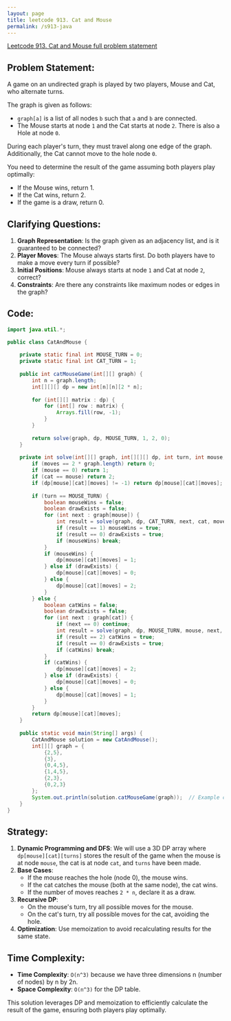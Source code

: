 ```yaml
---
layout: page
title: leetcode 913. Cat and Mouse
permalink: /s913-java
---
```

[Leetcode 913. Cat and Mouse full problem statement](https://algoadvance.github.io/algoadvance/l913)
## Problem Statement:
A game on an undirected graph is played by two players, Mouse and Cat, who alternate turns.

The graph is given as follows:
- `graph[a]` is a list of all nodes `b` such that `a` and `b` are connected.
- The Mouse starts at node `1` and the Cat starts at node `2`. There is also a Hole at node `0`.

During each player's turn, they must travel along one edge of the graph. Additionally, the Cat cannot move to the hole node `0`.

You need to determine the result of the game assuming both players play optimally:
- If the Mouse wins, return 1.
- If the Cat wins, return 2.
- If the game is a draw, return 0.

## Clarifying Questions:
1. **Graph Representation**: Is the graph given as an adjacency list, and is it guaranteed to be connected?
2. **Player Moves**: The Mouse always starts first. Do both players have to make a move every turn if possible?
3. **Initial Positions**: Mouse always starts at node `1` and Cat at node `2`, correct?
4. **Constraints**: Are there any constraints like maximum nodes or edges in the graph?

## Code:
```java
import java.util.*;

public class CatAndMouse {
    
    private static final int MOUSE_TURN = 0;
    private static final int CAT_TURN = 1;
    
    public int catMouseGame(int[][] graph) {
        int n = graph.length;
        int[][][] dp = new int[n][n][2 * n];
        
        for (int[][] matrix : dp) {
            for (int[] row : matrix) {
                Arrays.fill(row, -1);
            }
        }
        
        return solve(graph, dp, MOUSE_TURN, 1, 2, 0);
    }
    
    private int solve(int[][] graph, int[][][] dp, int turn, int mouse, int cat, int moves) {
        if (moves == 2 * graph.length) return 0;
        if (mouse == 0) return 1;
        if (cat == mouse) return 2;
        if (dp[mouse][cat][moves] != -1) return dp[mouse][cat][moves];
        
        if (turn == MOUSE_TURN) {
            boolean mouseWins = false;
            boolean drawExists = false;
            for (int next : graph[mouse]) {
                int result = solve(graph, dp, CAT_TURN, next, cat, moves + 1);
                if (result == 1) mouseWins = true;
                if (result == 0) drawExists = true;
                if (mouseWins) break;
            }
            if (mouseWins) {
                dp[mouse][cat][moves] = 1;
            } else if (drawExists) {
                dp[mouse][cat][moves] = 0;
            } else {
                dp[mouse][cat][moves] = 2;
            }
        } else {
            boolean catWins = false;
            boolean drawExists = false;
            for (int next : graph[cat]) {
                if (next == 0) continue;
                int result = solve(graph, dp, MOUSE_TURN, mouse, next, moves + 1);
                if (result == 2) catWins = true;
                if (result == 0) drawExists = true;
                if (catWins) break;
            }
            if (catWins) {
                dp[mouse][cat][moves] = 2;
            } else if (drawExists) {
                dp[mouse][cat][moves] = 0;
            } else {
                dp[mouse][cat][moves] = 1;
            }
        }
        return dp[mouse][cat][moves];
    }
    
    public static void main(String[] args) {
        CatAndMouse solution = new CatAndMouse();
        int[][] graph = {
            {2,5},
            {3},
            {0,4,5},
            {1,4,5},
            {2,3},
            {0,2,3}
        };
        System.out.println(solution.catMouseGame(graph));  // Example case
    }
}
```

## Strategy:
1. **Dynamic Programming and DFS**: We will use a 3D DP array where `dp[mouse][cat][turns]` stores the result of the game when the mouse is at node `mouse`, the cat is at node `cat`, and `turns` have been made.
2. **Base Cases**:
    - If the mouse reaches the hole (node 0), the mouse wins.
    - If the cat catches the mouse (both at the same node), the cat wins.
    - If the number of moves reaches `2 * n`, declare it as a draw.
3. **Recursive DP**:
    - On the mouse's turn, try all possible moves for the mouse.
    - On the cat's turn, try all possible moves for the cat, avoiding the hole.
4. **Optimization**: Use memoization to avoid recalculating results for the same state.

## Time Complexity:
- **Time Complexity**: `O(n^3)` because we have three dimensions n (number of nodes) by n by 2n.
- **Space Complexity**: `O(n^3)` for the DP table.

This solution leverages DP and memoization to efficiently calculate the result of the game, ensuring both players play optimally.